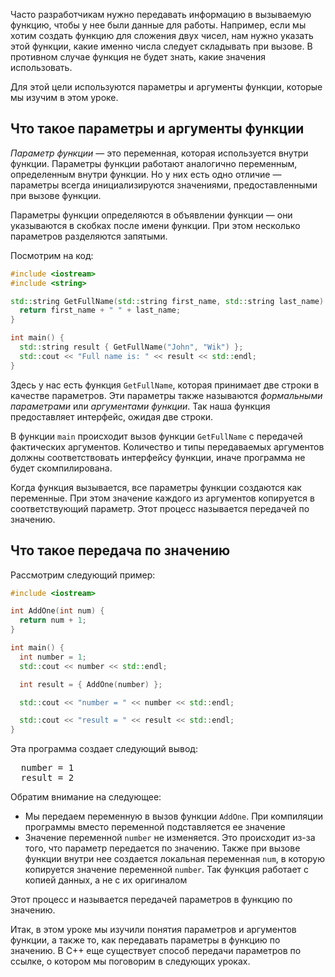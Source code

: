 Часто разработчикам нужно передавать информацию в вызываемую функцию, чтобы у нее были данные для работы. Например, если мы хотим создать функцию для сложения двух чисел, нам нужно указать этой функции, какие именно числа следует складывать при вызове. В противном случае функция не будет знать, какие значения использовать.

Для этой цели используются параметры и аргументы функции, которые мы изучим в этом уроке.

## Что такое параметры и аргументы функции

*Параметр функции* — это переменная, которая используется внутри функции. Параметры функции работают аналогично переменным, определенным внутри функции. Но у них есть одно отличие — параметры всегда инициализируются значениями, предоставленными при вызове функции.

Параметры функции определяются в объявлении функции — они указываются в скобках после имени функции. При этом несколько параметров разделяются запятыми.

Посмотрим на код:

```cpp
#include <iostream>
#include <string>

std::string GetFullName(std::string first_name, std::string last_name) {
  return first_name + " " + last_name;
}

int main() {
  std::string result { GetFullName("John", "Wik") };
  std::cout << "Full name is: " << result << std::endl;
}
```

Здесь у нас есть функция `GetFullName`, которая принимает две строки в качестве параметров. Эти параметры также называются *формальными параметрами* или *аргументами функции*. Так наша функция предоставляет интерфейс, ожидая две строки.

В функции `main` происходит вызов функции `GetFullName` с передачей фактических аргументов. Количество и типы передаваемых аргументов должны соответствовать интерфейсу функции, иначе программа не будет скомпилирована.

Когда функция вызывается, все параметры функции создаются как переменные. При этом значение каждого из аргументов копируется в соответствующий параметр. Этот процесс называется передачей по значению.

## Что такое передача по значению

Рассмотрим следующий пример:

```cpp
#include <iostream>

int AddOne(int num) {
  return num + 1;
}

int main() {
  int number = 1;
  std::cout << number << std::endl;

  int result = { AddOne(number) };

  std::cout << "number = " << number << std::endl;

  std::cout << "result = " << result << std::endl;
}
```

Эта программа создает следующий вывод:

<pre class='hexlet-basics-output'>
  number = 1
  result = 2
</pre>

Обратим внимание на следующее:

 - Мы передаем переменную в вызов функции `AddOne`. При компиляции программы вместо переменной подставляется ее значение
 - Значение переменной `number` не изменяется. Это происходит из-за того, что параметр передается по значению. Также при вызове функции внутри нее создается локальная переменная `num`, в которую копируется значение переменной `number`. Так функция работает с копией данных, а не с их оригиналом

Этот процесс и называется передачей параметров в функцию по значению.

Итак, в этом уроке мы изучили понятия параметров и аргументов функции, а также то, как передавать параметры в функцию по значению. В C++ еще существует способ передачи параметров по ссылке, о котором мы поговорим в следующих уроках. 
